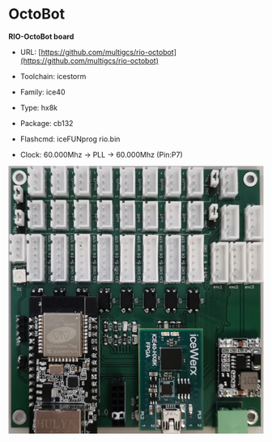 # OctoBot
**RIO-OctoBot board**

* URL: [https://github.com/multigcs/rio-octobot](https://github.com/multigcs/rio-octobot)

* Toolchain: icestorm

* Family: ice40

* Type: hx8k

* Package: cb132

* Flashcmd: iceFUNprog rio.bin

* Clock: 60.000Mhz -> PLL -> 60.000Mhz (Pin:P7)

![board.png](board.png)

